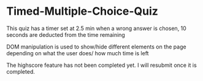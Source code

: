 # Timed-Multiple-Choice-Quiz

This quiz has a timer set at 2.5 min
when a wrong answer is chosen, 10 seconds are deducted from the time remaining

DOM manipulation is used to show/hide different elements on the page depending on what the user does/ how much time is left

The highscore feature has not been completed yet. I will resubmit once it is completed.